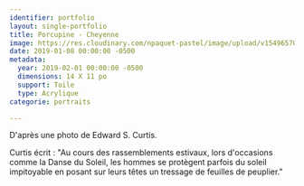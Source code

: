 ```yaml
---
identifier: portfolio
layout: single-portfolio
title: Porcupine - Cheyenne
image: https://res.cloudinary.com/npaquet-pastel/image/upload/v1549657077/DSC09615%20%282%29.jpg
date: 2019-01-08 00:00:00 -0500
metadata:
  year: 2019-02-01 00:00:00 -0500
  dimensions: 14 X 11 po
  support: Toile
  type: Acrylique
categorie: portraits

---
```

D'après une photo de Edward S. Curtis.

Curtis écrit : "Au cours des rassemblements estivaux, lors d'occasions comme la Danse du Soleil, les hommes se protègent parfois du soleil impitoyable en posant sur leurs têtes un tressage de feuilles de peuplier."